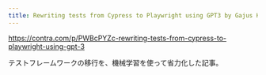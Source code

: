 ```yaml
---
title: Rewriting tests from Cypress to Playwright using GPT3 by Gajus Kuizinas | Contra
---
```


https://contra.com/p/PWBcPYZc-rewriting-tests-from-cypress-to-playwright-using-gpt-3

テストフレームワークの移行を、機械学習を使って省力化した記事。

